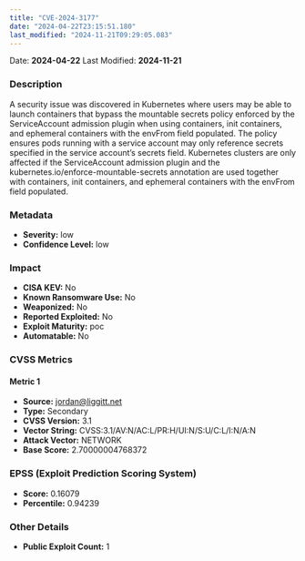 ```yaml
---
title: "CVE-2024-3177"
date: "2024-04-22T23:15:51.180"
last_modified: "2024-11-21T09:29:05.083"
---
```


Date: **2024-04-22** Last Modified: **2024-11-21**

### Description  
A security issue was discovered in Kubernetes where users may be able to launch containers that bypass the mountable secrets policy enforced by the ServiceAccount admission plugin when using containers, init containers, and ephemeral containers with the envFrom field populated. The policy ensures pods running with a service account may only reference secrets specified in the service account’s secrets field. Kubernetes clusters are only affected if the ServiceAccount admission plugin and the kubernetes.io/enforce-mountable-secrets annotation are used together with containers, init containers, and ephemeral containers with the envFrom field populated.

### Metadata  
- **Severity:** low
- **Confidence Level:** low

### Impact  
- **CISA KEV:** No
- **Known Ransomware Use:** No
- **Weaponized:** No
- **Reported Exploited:** No
- **Exploit Maturity:** poc
- **Automatable:** No

### CVSS Metrics  

#### Metric 1
- **Source:** jordan@liggitt.net
- **Type:** Secondary
- **CVSS Version:** 3.1
- **Vector String:** CVSS:3.1/AV:N/AC:L/PR:H/UI:N/S:U/C:L/I:N/A:N
- **Attack Vector:** NETWORK
- **Base Score:** 2.70000004768372


### EPSS (Exploit Prediction Scoring System)  
- **Score:** 0.16079
- **Percentile:** 0.94239

### Other Details  
- **Public Exploit Count:** 1
